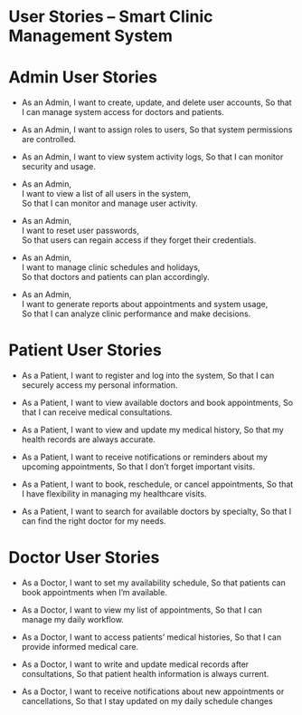 # User Stories – Smart Clinic Management System

#  Admin User Stories

- As an Admin, 
I want to create, update, and delete user accounts,
So that I can manage system access for doctors and patients.

- As an Admin,
I want to assign roles to users,
So that system permissions are controlled.

- As an Admin, 
I want to view system activity logs,
So that I can monitor security and usage.

- As an Admin,  
I want to view a list of all users in the system,  
So that I can monitor and manage user activity.

- As an Admin,  
I want to reset user passwords,  
So that users can regain access if they forget their credentials.

- As an Admin,  
I want to manage clinic schedules and holidays,  
So that doctors and patients can plan accordingly.

- As an Admin,  
I want to generate reports about appointments and system usage,  
So that I can analyze clinic performance and make decisions.


# Patient User Stories

- As a Patient,
  I want to register and log into the system,
  So that I can securely access my personal information.

- As a Patient,
  I want to view available doctors and book appointments,
  So that I can receive medical consultations.

- As a Patient,
  I want to view and update my medical history,
  So that my health records are always accurate.

- As a Patient,
  I want to receive notifications or reminders about my upcoming appointments,
  So that I don’t forget important visits.

- As a Patient,
  I want to book, reschedule, or cancel appointments,
  So that I have flexibility in managing my healthcare visits.

- As a Patient,
  I want to search for available doctors by specialty,
  So that I can find the right doctor for my needs.

# Doctor User Stories

- As a Doctor,
  I want to set my availability schedule,
  So that patients can book appointments when I’m available.

- As a Doctor,
  I want to view my list of appointments,
  So that I can manage my daily workflow.

- As a Doctor,
  I want to access patients’ medical histories,
  So that I can provide informed medical care.

- As a Doctor,
  I want to write and update medical records after consultations,
  So that patient health information is always current.

- As a Doctor,
  I want to receive notifications about new appointments or cancellations,
  So that I stay updated on my daily schedule changes